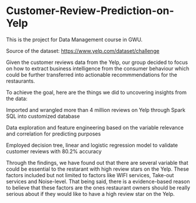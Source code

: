 # Customer-Review-Prediction-on-Yelp

This is the project for Data Management course in GWU.

Source of the dataset: https://www.yelp.com/dataset/challenge

Given the customer reviews data from the Yelp, our group decided to focus on how to extract business intelligence from the consumer behaviour which could be further transferred into actionable recommmendations for the restaurants.

To achieve the goal, here are the things we did to uncovering insights from the data:

Imported and wrangled more than 4 million reviews on Yelp through Spark SQL into customized database

Data exploration and feature engineering based on the variable relevance and correlation for predicting purposes

Employed decision tree, linear and logistic regression model to validate customer reviews with 80.2% accuracy

Through the findings, we have found out that there are several variable that could be essential to the restarant with high review stars on the Yelp. These factors included but not limited to factors like WIFI services, Take-out services and Noise-level. That being said, there is a evidence-based reason to believe that these factors are the ones restaurant owners should be really serious about if they would like to have a high review star on the Yelp.
